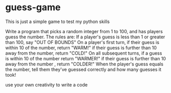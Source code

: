 # guess-game
This is just a simple game to test my python skills

Write a program that picks a random integer from 1 to 100, and has players guess the number. 
The rules are:
If a player's guess is less than 1 or greater than 100, say "OUT OF BOUNDS"
On a player's first turn, if their guess is within 10 of the number, return "WARM!"
if their guess is further than 10 away from the number, return "COLD!" 
On all subsequent turns, if a guess is within 10 of the number return "WARMER!"
if their guess is further than 10 away from the number , return "COLDER!"
When the player's guess equals the number, tell them they've guessed correctly and how many guesses it took!

use your own creativity to write a code
